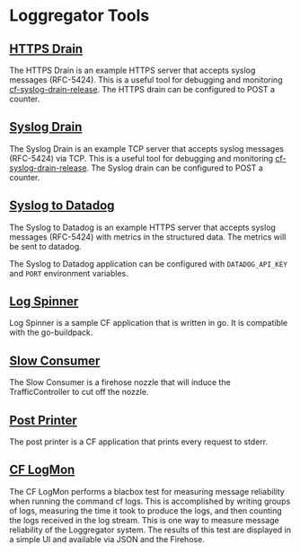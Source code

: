 # Loggregator Tools

## [HTTPS Drain](https://github.com/cloudfoundry-incubator/loggregator-tools/tree/master/https_drain)

The HTTPS Drain is an example HTTPS server that accepts syslog messages
(RFC-5424). This is a useful tool for debugging and monitoring
[cf-syslog-drain-release](https://github.com/cloudfoundry/cf-syslog-drain-release).
The HTTPS drain can be configured to POST a counter.

## [Syslog Drain](https://github.com/cloudfoundry-incubator/loggregator-tools/tree/master/syslog_drain)

The Syslog Drain is an example TCP server that accepts syslog messages
(RFC-5424) via TCP. This is a useful tool for debugging and monitoring
[cf-syslog-drain-release](https://github.com/cloudfoundry/cf-syslog-drain-release).
The Syslog drain can be configured to POST a counter.

## [Syslog to Datadog](https://github.com/cloudfoundry-incubator/loggregator-tools/tree/master/syslog_to_datadog)

The Syslog to Datadog is an example HTTPS server that accepts syslog messages
(RFC-5424) with metrics in the structured data. The metrics will be sent to
datadog.

The Syslog to Datadog application can be configured with `DATADOG_API_KEY` and
`PORT` environment variables.

## [Log Spinner](https://github.com/cloudfoundry-incubator/loggregator-tools/tree/master/logspinner)

Log Spinner is a sample CF application that is written in go. It is compatible
with the go-buildpack.

## [Slow Consumer](https://github.com/cloudfoundry-incubator/loggregator-tools/tree/master/slow_consumer)

The Slow Consumer is a firehose nozzle that will induce the TrafficController
to cut off the nozzle.

## [Post Printer](https://github.com/cloudfoundry-incubator/loggregator-tools/tree/master/postprinter)

The post printer is a CF application that prints every request to stderr.

## [CF LogMon](https://github.com/cloudfoundry-incubator/cf-logmon)

The CF LogMon performs a blacbox test for measuring message reliability when
running the command cf logs. This is accomplished by writing groups of logs,
measuring the time it took to produce the logs, and then counting the logs
received in the log stream. This is one way to measure message reliability of
the Loggregator system. The results of this test are displayed in a simple UI
and available via JSON and the Firehose.
